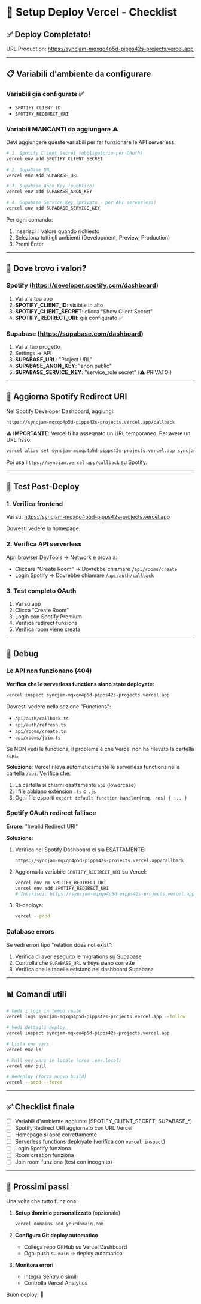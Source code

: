 # 🚀 Setup Deploy Vercel - Checklist

## ✅ Deploy Completato!

URL Production: https://syncjam-mqxqo4p5d-pipps42s-projects.vercel.app

---

## 📋 Variabili d'ambiente da configurare

### Variabili già configurate ✅
- `SPOTIFY_CLIENT_ID`
- `SPOTIFY_REDIRECT_URI`

### Variabili MANCANTI da aggiungere ⚠️

Devi aggiungere queste variabili per far funzionare le API serverless:

```bash
# 1. Spotify Client Secret (obbligatorio per OAuth)
vercel env add SPOTIFY_CLIENT_SECRET

# 2. Supabase URL
vercel env add SUPABASE_URL

# 3. Supabase Anon Key (pubblico)
vercel env add SUPABASE_ANON_KEY

# 4. Supabase Service Key (privato - per API serverless)
vercel env add SUPABASE_SERVICE_KEY
```

Per ogni comando:
1. Inserisci il valore quando richiesto
2. Seleziona tutti gli ambienti (Development, Preview, Production)
3. Premi Enter

---

## 🔐 Dove trovo i valori?

### Spotify (https://developer.spotify.com/dashboard)
1. Vai alla tua app
2. **SPOTIFY_CLIENT_ID**: visibile in alto
3. **SPOTIFY_CLIENT_SECRET**: clicca "Show Client Secret"
4. **SPOTIFY_REDIRECT_URI**: già configurato ✅

### Supabase (https://supabase.com/dashboard)
1. Vai al tuo progetto
2. Settings → API
3. **SUPABASE_URL**: "Project URL"
4. **SUPABASE_ANON_KEY**: "anon public"
5. **SUPABASE_SERVICE_KEY**: "service_role secret" (⚠️ PRIVATO!)

---

## 📱 Aggiorna Spotify Redirect URI

Nel Spotify Developer Dashboard, aggiungi:

```
https://syncjam-mqxqo4p5d-pipps42s-projects.vercel.app/callback
```

⚠️ **IMPORTANTE**: Vercel ti ha assegnato un URL temporaneo. Per avere un URL fisso:

```bash
vercel alias set syncjam-mqxqo4p5d-pipps42s-projects.vercel.app syncjam.vercel.app
```

Poi usa `https://syncjam.vercel.app/callback` su Spotify.

---

## 🧪 Test Post-Deploy

### 1. Verifica frontend
Vai su: https://syncjam-mqxqo4p5d-pipps42s-projects.vercel.app

Dovresti vedere la homepage.

### 2. Verifica API serverless
Apri browser DevTools → Network e prova a:
- Cliccare "Create Room" → Dovrebbe chiamare `/api/rooms/create`
- Login Spotify → Dovrebbe chiamare `/api/auth/callback`

### 3. Test completo OAuth
1. Vai su app
2. Clicca "Create Room"
3. Login con Spotify Premium
4. Verifica redirect funziona
5. Verifica room viene creata

---

## 🔧 Debug

### Le API non funzionano (404)

**Verifica che le serverless functions siano state deployate:**

```bash
vercel inspect syncjam-mqxqo4p5d-pipps42s-projects.vercel.app
```

Dovresti vedere nella sezione "Functions":
- `api/auth/callback.ts`
- `api/auth/refresh.ts`
- `api/rooms/create.ts`
- `api/rooms/join.ts`

Se NON vedi le functions, il problema è che Vercel non ha rilevato la cartella `/api`.

**Soluzione**: Vercel rileva automaticamente le serverless functions nella cartella `/api`. Verifica che:
1. La cartella si chiami esattamente `api` (lowercase)
2. I file abbiano extension `.ts` o `.js`
3. Ogni file esporti `export default function handler(req, res) { ... }`

### Spotify OAuth redirect fallisce

**Errore**: "Invalid Redirect URI"

**Soluzione**:
1. Verifica nel Spotify Dashboard ci sia ESATTAMENTE:
   ```
   https://syncjam-mqxqo4p5d-pipps42s-projects.vercel.app/callback
   ```
2. Aggiorna la variabile `SPOTIFY_REDIRECT_URI` su Vercel:
   ```bash
   vercel env rm SPOTIFY_REDIRECT_URI
   vercel env add SPOTIFY_REDIRECT_URI
   # Inserisci: https://syncjam-mqxqo4p5d-pipps42s-projects.vercel.app/callback
   ```
3. Ri-deploya:
   ```bash
   vercel --prod
   ```

### Database errors

Se vedi errori tipo "relation does not exist":

1. Verifica di aver eseguito le migrations su Supabase
2. Controlla che `SUPABASE_URL` e keys siano corrette
3. Verifica che le tabelle esistano nel dashboard Supabase

---

## 📊 Comandi utili

```bash
# Vedi i logs in tempo reale
vercel logs syncjam-mqxqo4p5d-pipps42s-projects.vercel.app --follow

# Vedi dettagli deploy
vercel inspect syncjam-mqxqo4p5d-pipps42s-projects.vercel.app

# Lista env vars
vercel env ls

# Pull env vars in locale (crea .env.local)
vercel env pull

# Redeploy (forza nuovo build)
vercel --prod --force
```

---

## ✅ Checklist finale

- [ ] Variabili d'ambiente aggiunte (SPOTIFY_CLIENT_SECRET, SUPABASE_*)
- [ ] Spotify Redirect URI aggiornato con URL Vercel
- [ ] Homepage si apre correttamente
- [ ] Serverless functions deployate (verifica con `vercel inspect`)
- [ ] Login Spotify funziona
- [ ] Room creation funziona
- [ ] Join room funziona (test con incognito)

---

## 🎯 Prossimi passi

Una volta che tutto funziona:

1. **Setup dominio personalizzato** (opzionale)
   ```bash
   vercel domains add yourdomain.com
   ```

2. **Configura Git deploy automatico**
   - Collega repo GitHub su Vercel Dashboard
   - Ogni push su `main` → deploy automatico

3. **Monitora errori**
   - Integra Sentry o simili
   - Controlla Vercel Analytics

Buon deploy! 🚀
